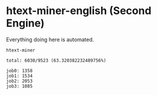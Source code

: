 # htext-miner-english (Second Engine)

Everything doing here is automated.

```
htext-miner

total: 6030/9523 (63.320382232489756%)

job0: 1358
job1: 1534
job2: 2053
job3: 1085
```